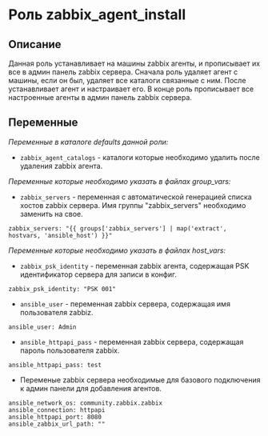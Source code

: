 # Роль zabbix_agent_install

## Описание

Данная роль устанавливает на машины zabbix агенты, и прописывает их все в админ панель zabbix сервера. Сначала роль удаляет агент с машины, если он был, удаляет все каталоги связанные с ним. После устанавливает агент и настраивает его. В конце роль прописывает все настроенные агенты в админ панель zabbix сервера.

## Переменные

*Переменные в каталоге defaults данной роли:*

- `zabbix_agent_catalogs` - каталоги которые необходимо удалить после удаления zabbix агента.

*Переменные которые необходимо указать в файлах group_vars:*

- `zabbix_servers` - переменная с автоматической генерацией списка хостов zabbix сервера. Имя группы "zabbix_servers" необходимо заменить на свое.
```
zabbix_servers: "{{ groups['zabbix_servers'] | map('extract', hostvars, 'ansible_host') }}"
```

*Переменные которые необходимо указать в файлах host_vars:*

- `zabbix_psk_identity` - переменная zabbix агента, содержащая PSK идентификатор сервера для записи в конфиг.
```
zabbix_psk_identity: "PSK 001"
```

- `ansible_user` - переменная zabbix сервера, содержащая имя пользователя zabbiz.
```
ansible_user: Admin
```

- `ansible_httpapi_pass` - переменная zabbix сервера, содержащая пароль пользователя zabbix.
```
ansible_httpapi_pass: test
```

- Переменые zabbix сервера необходимые для базового подключения к админ панели для добавления агентов.
```
ansible_network_os: community.zabbix.zabbix
ansible_connection: httpapi
ansible_httpapi_port: 8080
ansible_zabbix_url_path: ""
```


